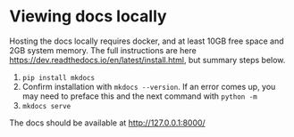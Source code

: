 # Viewing docs locally

Hosting the docs locally requires docker, and at least 10GB free space and 2GB system memory.
The full instructions are here https://dev.readthedocs.io/en/latest/install.html, but summary steps below.

1. `pip install mkdocs`
2. Confirm installation with `mkdocs --version`. If an error comes up, you may need to preface this and the next command with `python -m`
3. `mkdocs serve`

The docs should be available at http://127.0.0.1:8000/